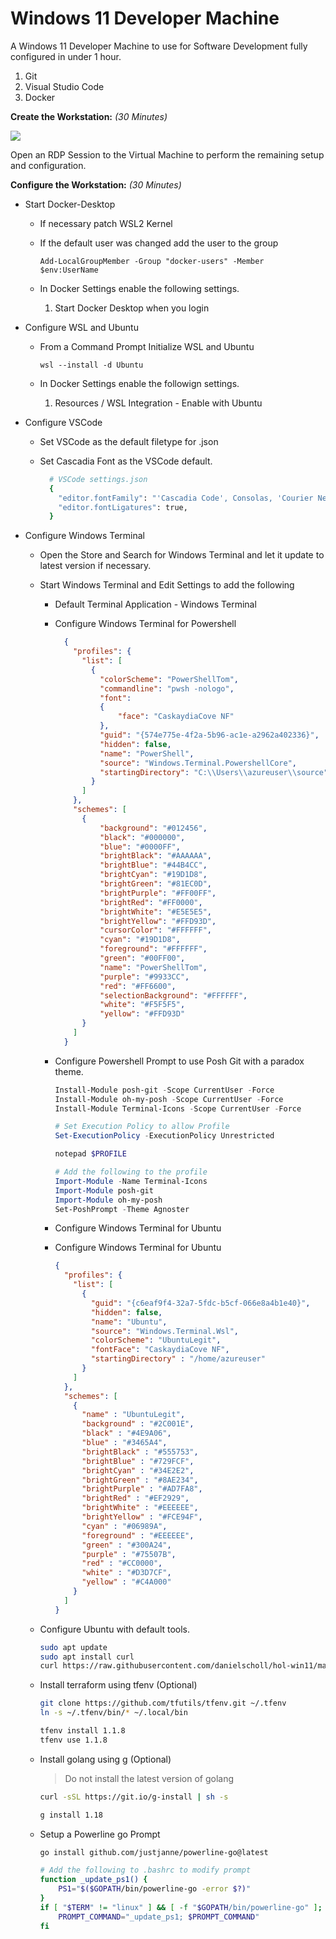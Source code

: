 # Windows 11 Developer Machine

A Windows 11 Developer Machine to use for Software Development fully configured in under 1 hour.

1. Git
1. Visual Studio Code
1. Docker

__Create the Workstation:__ _(30 Minutes)_


<a href="https://portal.azure.com/#create/Microsoft.Template/uri/https%3A%2F%2Fraw.githubusercontent.com%2Fdanielscholl%2Fhol-win11%2Fmaster%2Fazuredeploy.json" target="_blank">
    <img src="http://azuredeploy.net/deploybutton.png"/>
</a>


Open an RDP Session to the Virtual Machine to perform the remaining setup and configuration.

__Configure the Workstation:__ _(30 Minutes)_

- Start Docker-Desktop

  - If necessary patch WSL2 Kernel

  - If the default user was changed add the user to the group

      `Add-LocalGroupMember -Group "docker-users" -Member $env:UserName`

   - In Docker Settings enable the following settings.

        1. Start Docker Desktop when you login


- Configure WSL and Ubuntu

  - From a Command Prompt Initialize WSL and Ubuntu

    `wsl --install -d Ubuntu`
    
  - In Docker Settings enable the followign settings.

    1.  Resources / WSL Integration - Enable with Ubuntu

- Configure VSCode

  - Set VSCode as the default filetype for .json

  - Set Cascadia Font as the VSCode default.

    ```bash
      # VSCode settings.json
      {
        "editor.fontFamily": "'Cascadia Code', Consolas, 'Courier New', monospace",
        "editor.fontLigatures": true,
      }
    ```

- Configure Windows Terminal

  - Open the Store and Search for Windows Terminal and let it update to latest version if necessary.

  - Start Windows Terminal and Edit Settings to add the following

    - Default Terminal Application - Windows Terminal

    - Configure Windows Terminal for Powershell

      ```json
        {
          "profiles": {
            "list": [
              {
                "colorScheme": "PowerShellTom",
                "commandline": "pwsh -nologo",
                "font":
                {
                    "face": "CaskaydiaCove NF"
                },
                "guid": "{574e775e-4f2a-5b96-ac1e-a2962a402336}",
                "hidden": false,
                "name": "PowerShell",
                "source": "Windows.Terminal.PowershellCore",
                "startingDirectory": "C:\\Users\\azureuser\\source"
              }
            ]
          },
          "schemes": [
            {
                "background": "#012456",
                "black": "#000000",
                "blue": "#0000FF",
                "brightBlack": "#AAAAAA",
                "brightBlue": "#44B4CC",
                "brightCyan": "#19D1D8",
                "brightGreen": "#81EC0D",
                "brightPurple": "#FF00FF",
                "brightRed": "#FF0000",
                "brightWhite": "#E5E5E5",
                "brightYellow": "#FFD93D",
                "cursorColor": "#FFFFFF",
                "cyan": "#19D1D8",
                "foreground": "#FFFFFF",
                "green": "#00FF00",
                "name": "PowerShellTom",
                "purple": "#9933CC",
                "red": "#FF6600",
                "selectionBackground": "#FFFFFF",
                "white": "#F5F5F5",
                "yellow": "#FFD93D"
            }
          ]
        }
      ```

    - Configure Powershell Prompt to use Posh Git with a paradox theme.

        ```powershell
        Install-Module posh-git -Scope CurrentUser -Force
        Install-Module oh-my-posh -Scope CurrentUser -Force
        Install-Module Terminal-Icons -Scope CurrentUser -Force

        # Set Execution Policy to allow Profile
        Set-ExecutionPolicy -ExecutionPolicy Unrestricted

        notepad $PROFILE

        # Add the following to the profile
        Import-Module -Name Terminal-Icons
        Import-Module posh-git
        Import-Module oh-my-posh
        Set-PoshPrompt -Theme Agnoster
        ```

    - Configure Windows Terminal for Ubuntu

    - Configure Windows Terminal for Ubuntu

      ```json
      {
        "profiles": {
          "list": [
            {
              "guid": "{c6eaf9f4-32a7-5fdc-b5cf-066e8a4b1e40}",
              "hidden": false,
              "name": "Ubuntu",
              "source": "Windows.Terminal.Wsl",
              "colorScheme": "UbuntuLegit",
              "fontFace": "CaskaydiaCove NF",
              "startingDirectory" : "/home/azureuser"
            }
          ]
        },
        "schemes": [
          {
            "name" : "UbuntuLegit",
            "background" : "#2C001E",
            "black" : "#4E9A06",
            "blue" : "#3465A4",
            "brightBlack" : "#555753",
            "brightBlue" : "#729FCF",
            "brightCyan" : "#34E2E2",
            "brightGreen" : "#8AE234",
            "brightPurple" : "#AD7FA8",
            "brightRed" : "#EF2929",
            "brightWhite" : "#EEEEEE",
            "brightYellow" : "#FCE94F",
            "cyan" : "#06989A",
            "foreground" : "#EEEEEE",
            "green" : "#300A24",
            "purple" : "#75507B",
            "red" : "#CC0000",
            "white" : "#D3D7CF",
            "yellow" : "#C4A000"
          }
        ]
      }
      ```

  - Configure Ubuntu with default tools.

    ```bash
    sudo apt update
    sudo apt install curl
    curl https://raw.githubusercontent.com/danielscholl/hol-win11/master/setup.sh | sudo bash
    ```

  - Install terraform using tfenv (Optional)

    ```bash
    git clone https://github.com/tfutils/tfenv.git ~/.tfenv
    ln -s ~/.tfenv/bin/* ~/.local/bin

    tfenv install 1.1.8
    tfenv use 1.1.8
    ```

  - Install golang using g (Optional)
    > Do not install the latest version of golang

    ```bash
    curl -sSL https://git.io/g-install | sh -s

    g install 1.18
    ```

  - Setup a Powerline go Prompt

    ```bash
    go install github.com/justjanne/powerline-go@latest

    # Add the following to .bashrc to modify prompt
    function _update_ps1() {
        PS1="$($GOPATH/bin/powerline-go -error $?)"
    }
    if [ "$TERM" != "linux" ] && [ -f "$GOPATH/bin/powerline-go" ]; then
        PROMPT_COMMAND="_update_ps1; $PROMPT_COMMAND"
    fi
    ```
